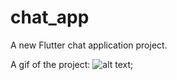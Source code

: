# chat_app

A new Flutter chat application project.

A gif of the project:
![alt text](https://github.com/naveenyadav15/Flutter-Examples/blob/chatapp/chat_app/chat_app.gif);
